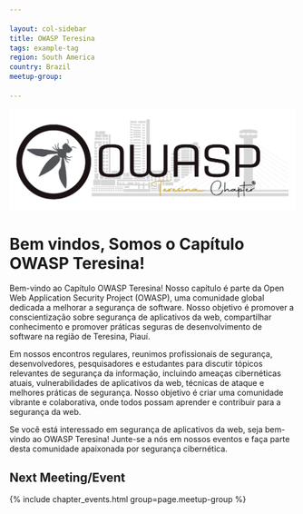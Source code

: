 ```yaml
---

layout: col-sidebar
title: OWASP Teresina
tags: example-tag
region: South America
country: Brazil
meetup-group:

---
```

![Fortaleza, CE](assets/images/owasp-teresina.jpeg)

# Bem vindos, Somos o Capítulo OWASP Teresina!

Bem-vindo ao Capítulo OWASP Teresina! Nosso capítulo é parte da Open Web Application Security Project (OWASP), uma comunidade global dedicada a melhorar a segurança de software. Nosso objetivo é promover a conscientização sobre segurança de aplicativos da web, compartilhar conhecimento e promover práticas seguras de desenvolvimento de software na região de Teresina, Piauí.

Em nossos encontros regulares, reunimos profissionais de segurança, desenvolvedores, pesquisadores e estudantes para discutir tópicos relevantes de segurança da informação, incluindo ameaças cibernéticas atuais, vulnerabilidades de aplicativos da web, técnicas de ataque e melhores práticas de segurança. Nosso objetivo é criar uma comunidade vibrante e colaborativa, onde todos possam aprender e contribuir para a segurança da web.

Se você está interessado em segurança de aplicativos da web, seja bem-vindo ao OWASP Teresina! Junte-se a nós em nossos eventos e faça parte desta comunidade apaixonada por segurança cibernética.

Next Meeting/Event <!-- You should keep this section as it will populate your meetup events -->
---------------------
{% include chapter_events.html group=page.meetup-group %}
